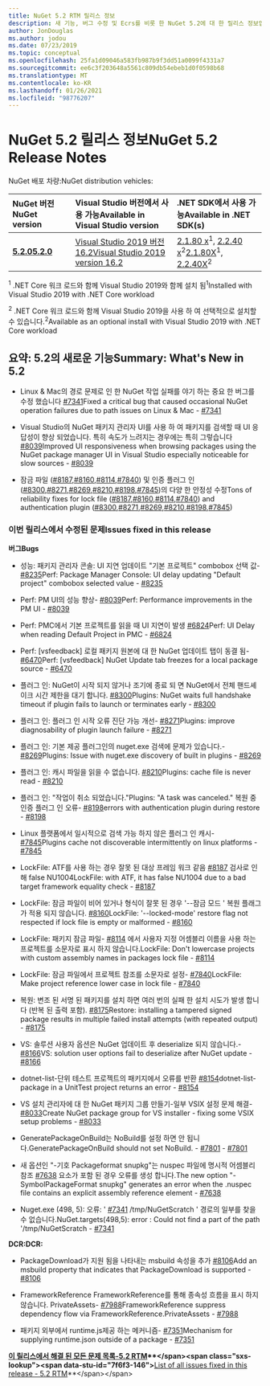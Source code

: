 ```yaml
---
title: NuGet 5.2 RTM 릴리스 정보
description: 새 기능, 버그 수정 및 Ecrs를 비롯 한 NuGet 5.2에 대 한 릴리스 정보입니다.
author: JonDouglas
ms.author: jodou
ms.date: 07/23/2019
ms.topic: conceptual
ms.openlocfilehash: 25fa1d09046a583fb987b9f3dd51a0099f4331a7
ms.sourcegitcommit: ee6c3f203648a5561c809db54ebeb1d0f0598b68
ms.translationtype: MT
ms.contentlocale: ko-KR
ms.lasthandoff: 01/26/2021
ms.locfileid: "98776207"
---
```

# <a name="nuget-52-release-notes"></a><span data-ttu-id="7f6f3-103">NuGet 5.2 릴리스 정보</span><span class="sxs-lookup"><span data-stu-id="7f6f3-103">NuGet 5.2 Release Notes</span></span>

<span data-ttu-id="7f6f3-104">NuGet 배포 차량:</span><span class="sxs-lookup"><span data-stu-id="7f6f3-104">NuGet distribution vehicles:</span></span>

| <span data-ttu-id="7f6f3-105">NuGet 버전</span><span class="sxs-lookup"><span data-stu-id="7f6f3-105">NuGet version</span></span> | <span data-ttu-id="7f6f3-106">Visual Studio 버전에서 사용 가능</span><span class="sxs-lookup"><span data-stu-id="7f6f3-106">Available in Visual Studio version</span></span>| <span data-ttu-id="7f6f3-107">.NET SDK에서 사용 가능</span><span class="sxs-lookup"><span data-stu-id="7f6f3-107">Available in .NET SDK(s)</span></span>|
|:---|:---|:---|
| [<span data-ttu-id="7f6f3-108">**5.2.0**</span><span class="sxs-lookup"><span data-stu-id="7f6f3-108">**5.2.0**</span></span>](https://nuget.org/downloads) | [<span data-ttu-id="7f6f3-109">Visual Studio 2019 버전 16.2</span><span class="sxs-lookup"><span data-stu-id="7f6f3-109">Visual Studio 2019 version 16.2</span></span>](https://visualstudio.microsoft.com/downloads/) | <span data-ttu-id="7f6f3-110">[2.1.80 x](https://dotnet.microsoft.com/download/dotnet-core/2.1)<sup>1</sup>, [2.2.40 x](https://dotnet.microsoft.com/download/dotnet-core/2.2)<sup>2</sup></span><span class="sxs-lookup"><span data-stu-id="7f6f3-110">[2.1.80X](https://dotnet.microsoft.com/download/dotnet-core/2.1)<sup>1</sup>, [2.2.40X](https://dotnet.microsoft.com/download/dotnet-core/2.2)<sup>2</sup></span></span> |

<span data-ttu-id="7f6f3-111"><sup>1</sup> .NET Core 워크 로드와 함께 Visual Studio 2019와 함께 설치 됨</span><span class="sxs-lookup"><span data-stu-id="7f6f3-111"><sup>1</sup>Installed with Visual Studio 2019 with .NET Core workload</span></span> 

<span data-ttu-id="7f6f3-112"><sup>2</sup> .NET Core 워크 로드와 함께 Visual Studio 2019을 사용 하 여 선택적으로 설치할 수 있습니다.</span><span class="sxs-lookup"><span data-stu-id="7f6f3-112"><sup>2</sup>Available as an optional install with Visual Studio 2019 with .NET Core workload</span></span>

## <a name="summary-whats-new-in-52"></a><span data-ttu-id="7f6f3-113">요약: 5.2의 새로운 기능</span><span class="sxs-lookup"><span data-stu-id="7f6f3-113">Summary: What's New in 5.2</span></span>

* <span data-ttu-id="7f6f3-114">Linux & Mac의 경로 문제로 인 한 NuGet 작업 실패를 야기 하는 중요 한 버그를 수정 했습니다 [#7341](https://github.com/NuGet/Home/issues/7341)</span><span class="sxs-lookup"><span data-stu-id="7f6f3-114">Fixed a critical bug that caused occasional NuGet operation failures due to path issues on Linux & Mac - [#7341](https://github.com/NuGet/Home/issues/7341)</span></span>

* <span data-ttu-id="7f6f3-115">Visual Studio의 NuGet 패키지 관리자 UI를 사용 하 여 패키지를 검색할 때 UI 응답성이 향상 되었습니다. 특히 속도가 느려지는 경우에는 특히 그렇습니다 [#8039](https://github.com/NuGet/Home/issues/8039)</span><span class="sxs-lookup"><span data-stu-id="7f6f3-115">Improved UI responsiveness when browsing packages using the NuGet package manager UI in Visual Studio especially noticeable for slow sources - [#8039](https://github.com/NuGet/Home/issues/8039)</span></span>

* <span data-ttu-id="7f6f3-116">잠금 파일 ([#8187](https://github.com/NuGet/Home/issues/8187),[#8160](https://github.com/NuGet/Home/issues/8160),[#8114](https://github.com/NuGet/Home/issues/8114),[#7840](https://github.com/NuGet/Home/issues/7840)) 및 인증 플러그 인 ([#8300](https://github.com/NuGet/Home/issues/8300),[#8271](https://github.com/NuGet/Home/issues/8271),[#8269](https://github.com/NuGet/Home/issues/8269),[#8210](https://github.com/NuGet/Home/issues/8210),[#8198](https://github.com/NuGet/Home/issues/8198),[#7845](https://github.com/NuGet/Home/issues/7845))의 다양 한 안정성 수정</span><span class="sxs-lookup"><span data-stu-id="7f6f3-116">Tons of reliability fixes for lock file ([#8187](https://github.com/NuGet/Home/issues/8187),[#8160](https://github.com/NuGet/Home/issues/8160),[#8114](https://github.com/NuGet/Home/issues/8114),[#7840](https://github.com/NuGet/Home/issues/7840)) and authentication plugin ([#8300](https://github.com/NuGet/Home/issues/8300),[#8271](https://github.com/NuGet/Home/issues/8271),[#8269](https://github.com/NuGet/Home/issues/8269),[#8210](https://github.com/NuGet/Home/issues/8210),[#8198](https://github.com/NuGet/Home/issues/8198),[#7845](https://github.com/NuGet/Home/issues/7845))</span></span>

### <a name="issues-fixed-in-this-release"></a><span data-ttu-id="7f6f3-117">이번 릴리스에서 수정된 문제</span><span class="sxs-lookup"><span data-stu-id="7f6f3-117">Issues fixed in this release</span></span>

<span data-ttu-id="7f6f3-118">**버그**</span><span class="sxs-lookup"><span data-stu-id="7f6f3-118">**Bugs**</span></span>

* <span data-ttu-id="7f6f3-119">성능: 패키지 관리자 콘솔: UI 지연 업데이트 "기본 프로젝트" combobox 선택 값- [#8235](https://github.com/NuGet/Home/issues/8235)</span><span class="sxs-lookup"><span data-stu-id="7f6f3-119">Perf: Package Manager Console:  UI delay updating "Default project" combobox selected value - [#8235](https://github.com/NuGet/Home/issues/8235)</span></span>

* <span data-ttu-id="7f6f3-120">Perf: PM UI의 성능 향상- [#8039](https://github.com/NuGet/Home/issues/8039)</span><span class="sxs-lookup"><span data-stu-id="7f6f3-120">Perf: Performance improvements in the PM UI - [#8039](https://github.com/NuGet/Home/issues/8039)</span></span>

* <span data-ttu-id="7f6f3-121">Perf: PMC에서 기본 프로젝트를 읽을 때 UI 지연이 발생 [#6824](https://github.com/NuGet/Home/issues/6824)</span><span class="sxs-lookup"><span data-stu-id="7f6f3-121">Perf: UI Delay when reading Default Project in PMC - [#6824](https://github.com/NuGet/Home/issues/6824)</span></span>

* <span data-ttu-id="7f6f3-122">Perf: [vsfeedback] 로컬 패키지 원본에 대 한 NuGet 업데이트 탭이 동결 됨- [#6470](https://github.com/NuGet/Home/issues/6470)</span><span class="sxs-lookup"><span data-stu-id="7f6f3-122">Perf: [vsfeedback] NuGet Update tab freezes for a local package source - [#6470](https://github.com/NuGet/Home/issues/6470)</span></span>

* <span data-ttu-id="7f6f3-123">플러그 인: NuGet이 시작 되지 않거나 조기에 종료 되 면 NuGet에서 전체 핸드셰이크 시간 제한을 대기 합니다. [#8300](https://github.com/NuGet/Home/issues/8300)</span><span class="sxs-lookup"><span data-stu-id="7f6f3-123">Plugins:  NuGet waits full handshake timeout if plugin fails to launch or terminates early - [#8300](https://github.com/NuGet/Home/issues/8300)</span></span>

* <span data-ttu-id="7f6f3-124">플러그 인: 플러그 인 시작 오류 진단 가능 개선- [#8271](https://github.com/NuGet/Home/issues/8271)</span><span class="sxs-lookup"><span data-stu-id="7f6f3-124">Plugins:  improve diagnosability of plugin launch failure - [#8271](https://github.com/NuGet/Home/issues/8271)</span></span>

* <span data-ttu-id="7f6f3-125">플러그 인: 기본 제공 플러그인의 nuget.exe 검색에 문제가 있습니다.- [#8269](https://github.com/NuGet/Home/issues/8269)</span><span class="sxs-lookup"><span data-stu-id="7f6f3-125">Plugins: Issue with nuget.exe discovery of built in plugins - [#8269](https://github.com/NuGet/Home/issues/8269)</span></span>

* <span data-ttu-id="7f6f3-126">플러그 인: 캐시 파일을 읽을 수 없습니다. [#8210](https://github.com/NuGet/Home/issues/8210)</span><span class="sxs-lookup"><span data-stu-id="7f6f3-126">Plugins:  cache file is never read - [#8210](https://github.com/NuGet/Home/issues/8210)</span></span>

* <span data-ttu-id="7f6f3-127">플러그 인: "작업이 취소 되었습니다."</span><span class="sxs-lookup"><span data-stu-id="7f6f3-127">Plugins:  "A task was canceled."</span></span> <span data-ttu-id="7f6f3-128">복원 중 인증 플러그 인 오류- [#8198](https://github.com/NuGet/Home/issues/8198)</span><span class="sxs-lookup"><span data-stu-id="7f6f3-128">errors with authentication plugin during restore - [#8198](https://github.com/NuGet/Home/issues/8198)</span></span>

* <span data-ttu-id="7f6f3-129">Linux 플랫폼에서 일시적으로 검색 가능 하지 않은 플러그 인 캐시- [#7845](https://github.com/NuGet/Home/issues/7845)</span><span class="sxs-lookup"><span data-stu-id="7f6f3-129">Plugins cache not discoverable intermittently on linux platforms - [#7845](https://github.com/NuGet/Home/issues/7845)</span></span>

* <span data-ttu-id="7f6f3-130">LockFile: ATF를 사용 하는 경우 잘못 된 대상 프레임 워크 같음 [#8187](https://github.com/NuGet/Home/issues/8187) 검사로 인해 false NU1004</span><span class="sxs-lookup"><span data-stu-id="7f6f3-130">LockFile: with ATF, it has false NU1004 due to a bad target framework equality check - [#8187](https://github.com/NuGet/Home/issues/8187)</span></span>

* <span data-ttu-id="7f6f3-131">LockFile: 잠금 파일이 비어 있거나 형식이 잘못 된 경우 '--잠금 모드 ' 복원 플래그가 적용 되지 않습니다. [#8160](https://github.com/NuGet/Home/issues/8160)</span><span class="sxs-lookup"><span data-stu-id="7f6f3-131">LockFile: '--locked-mode' restore flag not respected if lock file is empty or malformed - [#8160](https://github.com/NuGet/Home/issues/8160)</span></span>

* <span data-ttu-id="7f6f3-132">LockFile: 패키지 잠금 파일- [#8114](https://github.com/NuGet/Home/issues/8114) 에서 사용자 지정 어셈블리 이름을 사용 하는 프로젝트를 소문자로 표시 하지 않습니다.</span><span class="sxs-lookup"><span data-stu-id="7f6f3-132">LockFile: Don't lowercase projects with custom assembly names in packages lock file - [#8114](https://github.com/NuGet/Home/issues/8114)</span></span>

* <span data-ttu-id="7f6f3-133">LockFile: 잠금 파일에서 프로젝트 참조를 소문자로 설정- [#7840](https://github.com/NuGet/Home/issues/7840)</span><span class="sxs-lookup"><span data-stu-id="7f6f3-133">LockFile: Make project reference lower case in lock file  - [#7840](https://github.com/NuGet/Home/issues/7840)</span></span>

* <span data-ttu-id="7f6f3-134">복원: 변조 된 서명 된 패키지를 설치 하면 여러 번의 실패 한 설치 시도가 발생 합니다 (반복 된 출력 포함). [#8175](https://github.com/NuGet/Home/issues/8175)</span><span class="sxs-lookup"><span data-stu-id="7f6f3-134">Restore:  installing a tampered signed package results in multiple failed install attempts (with repeated output) - [#8175](https://github.com/NuGet/Home/issues/8175)</span></span>

* <span data-ttu-id="7f6f3-135">VS: 솔루션 사용자 옵션은 NuGet 업데이트 후 deserialize 되지 않습니다.- [#8166](https://github.com/NuGet/Home/issues/8166)</span><span class="sxs-lookup"><span data-stu-id="7f6f3-135">VS: solution user options fail to deserialize after NuGet update - [#8166](https://github.com/NuGet/Home/issues/8166)</span></span>

* <span data-ttu-id="7f6f3-136">dotnet-list-단위 테스트 프로젝트의 패키지에서 오류를 반환 [#8154](https://github.com/NuGet/Home/issues/8154)</span><span class="sxs-lookup"><span data-stu-id="7f6f3-136">dotnet-list-package in a UnitTest project returns an error - [#8154](https://github.com/NuGet/Home/issues/8154)</span></span>

* <span data-ttu-id="7f6f3-137">VS 설치 관리자에 대 한 NuGet 패키지 그룹 만들기-일부 VSIX 설정 문제 해결- [#8033](https://github.com/NuGet/Home/issues/8033)</span><span class="sxs-lookup"><span data-stu-id="7f6f3-137">Create NuGet package group for VS installer - fixing some VSIX setup problems - [#8033](https://github.com/NuGet/Home/issues/8033)</span></span>

* <span data-ttu-id="7f6f3-138">GeneratePackageOnBuild는 NoBuild를 설정 하면 안 됩니다.</span><span class="sxs-lookup"><span data-stu-id="7f6f3-138">GeneratePackageOnBuild should not set NoBuild.</span></span><span data-ttu-id="7f6f3-139"> - [#7801](https://github.com/NuGet/Home/issues/7801)</span><span class="sxs-lookup"><span data-stu-id="7f6f3-139"> - [#7801](https://github.com/NuGet/Home/issues/7801)</span></span>

* <span data-ttu-id="7f6f3-140">새 옵션인 "-기호 Packageformat snupkg"는 nuspec 파일에 명시적 어셈블리 참조 [#7638](https://github.com/NuGet/Home/issues/7638) 요소가 포함 된 경우 오류를 생성 합니다.</span><span class="sxs-lookup"><span data-stu-id="7f6f3-140">The new option "-SymbolPackageFormat snupkg" generates an error when the .nuspec file contains an explicit assembly reference element - [#7638](https://github.com/NuGet/Home/issues/7638)</span></span>

* <span data-ttu-id="7f6f3-141">Nuget.exe (498, 5): 오류: ' [#7341](https://github.com/NuGet/Home/issues/7341) /tmp/NuGetScratch ' 경로의 일부를 찾을 수 없습니다.</span><span class="sxs-lookup"><span data-stu-id="7f6f3-141">NuGet.targets(498,5): error : Could not find a part of the path '/tmp/NuGetScratch - [#7341](https://github.com/NuGet/Home/issues/7341)</span></span>

<span data-ttu-id="7f6f3-142">**DCR:**</span><span class="sxs-lookup"><span data-stu-id="7f6f3-142">**DCR:**</span></span>

* <span data-ttu-id="7f6f3-143">PackageDownload가 지원 됨을 나타내는 msbuild 속성을 추가 [#8106](https://github.com/NuGet/Home/issues/8106)</span><span class="sxs-lookup"><span data-stu-id="7f6f3-143">Add an msbuild property that indicates that PackageDownload is supported - [#8106](https://github.com/NuGet/Home/issues/8106)</span></span>

* <span data-ttu-id="7f6f3-144">FrameworkReference FrameworkReference를 통해 종속성 흐름을 표시 하지 않습니다. PrivateAssets- [#7988](https://github.com/NuGet/Home/issues/7988)</span><span class="sxs-lookup"><span data-stu-id="7f6f3-144">FrameworkReference suppress dependency flow via FrameworkReference.PrivateAssets - [#7988](https://github.com/NuGet/Home/issues/7988)</span></span>

* <span data-ttu-id="7f6f3-145">패키지 외부에서 runtime.js제공 하는 메커니즘- [#7351](https://github.com/NuGet/Home/issues/7351)</span><span class="sxs-lookup"><span data-stu-id="7f6f3-145">Mechanism for supplying runtime.json outside of a package - [#7351](https://github.com/NuGet/Home/issues/7351)</span></span>

<span data-ttu-id="7f6f3-146">**[이 릴리스에서 해결 된 모든 문제 목록-5.2 RTM](https://github.com/nuget/home/issues?q=is%3Aissue+is%3Aclosed+milestone%3A%225.2")**</span><span class="sxs-lookup"><span data-stu-id="7f6f3-146">**[List of all issues fixed in this release - 5.2 RTM](https://github.com/nuget/home/issues?q=is%3Aissue+is%3Aclosed+milestone%3A%225.2")**</span></span>



